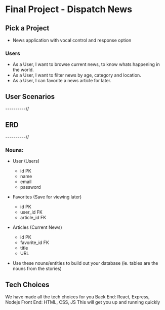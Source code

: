 # Final Project - Dispatch News

## Pick a Project

- News application with vocal control and response option

### Users

- As a User, I want to browse current news, to know whats happening in the world.
- As a User, I want to filter news by age, category and location.
- As a User, I can favorite a news article for later.


## User Scenarios

----------//

## ERD

----------//

### Nouns:

- User (Users)

  - id PK
  - name
  - email
  - password

- Favorites (Save for viewing later)

  - id PK
  - user_id FK
  - article_id FK

- Articles (Current News)

  - id PK
  - favorite_id FK
  - title
  - URL

- Use these nouns/entities to build out your database (ie. tables are the nouns from the stories)

## Tech Choices

We have made all the tech choices for you
Back End: React, Express, Nodejs
Front End: HTML, CSS, JS
This will get you up and running quickly
